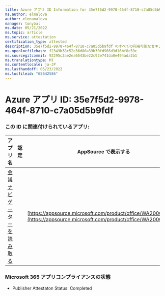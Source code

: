```yaml
---
title: Azure アプリ ID Information for 35e7f5d2-9978-464f-8710-c7a05d5b9fdf
ms.author: elmalova
author: elenamalova
manager: tonybal
ms.date: 05/21/2022
ms.topic: article
ms.service: attestation
certification_type: attested
description: 35e7f5d2-9978-464f-8710-c7a05d5b9fdf のすべての利用可能なセキュリティとコンプライアンス情報。
ms.openlocfilehash: f2349b38c52e36d80a39b30fd966d9d16bf8e59c
ms.sourcegitcommit: 92295c3ae2ea6543be22c92e741da0e494ada2b1
ms.translationtype: MT
ms.contentlocale: ja-JP
ms.lasthandoff: 05/23/2022
ms.locfileid: "65642586"
---
```

# <a name="azure-app-id-35e7f5d2-9978-464f-8710-c7a05d5b9fdf"></a>Azure アプリ ID: 35e7f5d2-9978-464f-8710-c7a05d5b9fdf


### <a name="apps-associated-with-this-id"></a>この ID に関連付けられているアプリ:
| **アプリ名** | **認定** | **AppSource で表示する** |
|--------------|---------------|-----------------------|
| [会議ナビゲーターを読み取る](../forward/WA200003896.md) |  | [https://appsource.microsoft.com/product/office/WA200003896](https://appsource.microsoft.com/product/office/WA200003896) |

### <a name="microsoft-365-app-compliance-status"></a>Microsoft 365 アプリコンプライアンスの状態
- Publisher Attestaton Status: Completed
